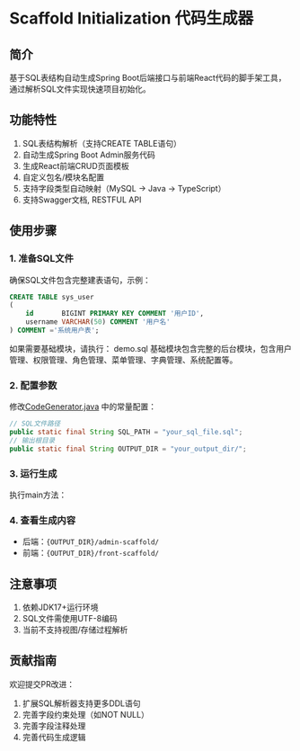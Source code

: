 # Scaffold Initialization 代码生成器

## 简介

基于SQL表结构自动生成Spring Boot后端接口与前端React代码的脚手架工具，通过解析SQL文件实现快速项目初始化。

## 功能特性

1. SQL表结构解析（支持CREATE TABLE语句）
2. 自动生成Spring Boot Admin服务代码
3. 生成React前端CRUD页面模板
4. 自定义包名/模块名配置
5. 支持字段类型自动映射（MySQL -> Java -> TypeScript）
6. 支持Swagger文档, RESTFUL API

## 使用步骤

### 1. 准备SQL文件

确保SQL文件包含完整建表语句，示例：

```sql
CREATE TABLE sys_user
(
    id       BIGINT PRIMARY KEY COMMENT '用户ID',
    username VARCHAR(50) COMMENT '用户名'
) COMMENT ='系统用户表';
```

如果需要基础模块，请执行：
demo.sql
基础模块包含完整的后台模块，包含用户管理、权限管理、角色管理、菜单管理、字典管理、系统配置等。

### 2. 配置参数

修改[CodeGenerator.java](file:https://github.com/sunjin0/scaffold-initialization/blob/d21bdfb941fda7253ddd0d8e5f9fa7fdf1a8ccc2/src/main/java/com/scaffold/scaffoldinitialization/service/CodeGenerator.java)
中的常量配置：

```java
// SQL文件路径
public static final String SQL_PATH = "your_sql_file.sql";
// 输出根目录
public static final String OUTPUT_DIR = "your_output_dir/";
```

### 3. 运行生成

执行main方法：

### 4. 查看生成内容

- 后端：`{OUTPUT_DIR}/admin-scaffold/`
- 前端：`{OUTPUT_DIR}/front-scaffold/`

## 注意事项

1. 依赖JDK17+运行环境
2. SQL文件需使用UTF-8编码
3. 当前不支持视图/存储过程解析

## 贡献指南

欢迎提交PR改进：

1. 扩展SQL解析器支持更多DDL语句
2. 完善字段约束处理（如NOT NULL）
3. 完善字段注释处理
4. 完善代码生成逻辑



